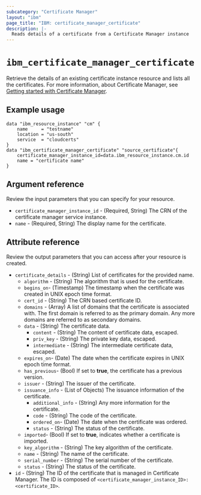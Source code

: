 ```yaml
---
subcategory: "Certificate Manager"
layout: "ibm"
page_title: "IBM: certificate_manager_certificate"
description: |-
  Reads details of a certificate from a Certificate Manager instance
---
```


# `ibm_certificate_manager_certificate`

Retrieve the details of an existing certificate instance resource and lists all the certificates. For more information, about Certificate Manager, see [Getting started with Certificate Manager](https://cloud.ibm.com/docs/certificate-manager?topic=certificate-manager-getting-started).


## Example usage

```
data "ibm_resource_instance" "cm" {
    name     = "testname"
    location = "us-south"
    service  = "cloudcerts"
}
data "ibm_certificate_manager_certificate" "source_certificate"{
    certificate_manager_instance_id=data.ibm_resource_instance.cm.id
    name = "certificate name"
}
```

## Argument reference
Review the input parameters that you can specify for your resource. 
 
- `certificate_manager_instance_id` - (Required, String) The CRN of the certificate manager service instance.
- `name` - (Required, String) The display name for the certificate.

## Attribute reference
Review the output parameters that you can access after your resource is created. 


- `certificate_details` - (String) List of certificates for the provided name.
	- `algorithm` - (String) The algorithm that is used for the certificate. 
	- `begins_on`- (Timestamp) The timestamp when the certificate was created in UNIX epoch time format. 
	- `cert_id` - (String) The CRN based certificate ID. 
    - `domains` - (Array) A list of domains that the certificate is associated with. The first domain is referred to as the primary domain. Any more domains are referred to as secondary domains.
	- `data` - (String) The certificate data.
	   - `content` - (String) The content of certificate data, escaped.
	   - `priv_key` - (String) The private key data, escaped.
	   - `intermediate` - (String) The intermediate certificate data, escaped.
	- `expires_on`- (Date) The date when the certificate expires in UNIX epoch time format.	
	- `has_previous`- (Bool) If set to **true**, the certificate has a previous version. 
	- `issuer` - (String) The issuer of the certificate.
	- `issuance_info` - (List of Objects) The issuance information of the certificate. 
		- `additional_info` - (String) Any more information for the certificate. 
		- `code` - (String) The code of the certificate.
		- `ordered_on`- (Date) The date when the certificate was ordered.
		- `status` - (String) The status of the certificate.
	- `imported`- (Bool) If set to **true**, indicates whether a certificate is imported.
	- `key_algorithm` - (String) The key algorithm of the certificate.
	- `name` - (String) The name of the certificate.
	- `serial_number` - (String) The serial number of the certificate.
	- `status` - (String) The status of the certificate.
- `id` - (String) The ID of the certificate that is managed in Certificate Manager. The ID is composed of `<certificate_manager_instance_ID>:<certificate_ID>`.
